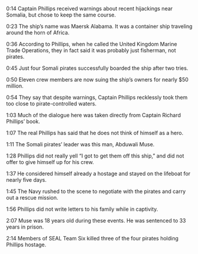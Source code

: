 0:14	Captain Phillips received warnings about recent hijackings near Somalia, 
but chose to keep the same course.

0:23	The ship’s name was Maersk Alabama. 
It was a container ship traveling around the horn of Africa. 

0:36	According to Phillips, when he called the United Kingdom Marine Trade Operations,
they in fact said it was probably just fisherman, not pirates.

0:45	Just four Somali pirates successfully boarded the ship after two tries.

0:50	Eleven crew members are now suing the ship’s owners for nearly $50 million.

0:54	They say that despite warnings, Captain Phillips 
recklessly took them too close to pirate-controlled waters. 

1:03	Much of the dialogue here was taken directly from Captain Richard Phillips’ book.

1:07	The real Phillips has said that he does not think of himself as a hero.

1:11	The Somali pirates’ leader was this man, Abduwali Muse.

1:28	Phillips did not really yell “I got to get them off this ship,”
and did not offer to give himself up for his crew. 

1:37 	He considered himself already a hostage
and stayed on the lifeboat for nearly five days. 

1:45	The Navy rushed to the scene to negotiate
with the pirates and carry out a rescue mission.

1:56	Phillips did not write letters to his family while in captivity. 

2:07	Muse was 18 years old during these events.
He was sentenced to 33 years in prison.

2:14	Members of SEAL Team Six killed three of the four pirates holding Phillips hostage. 